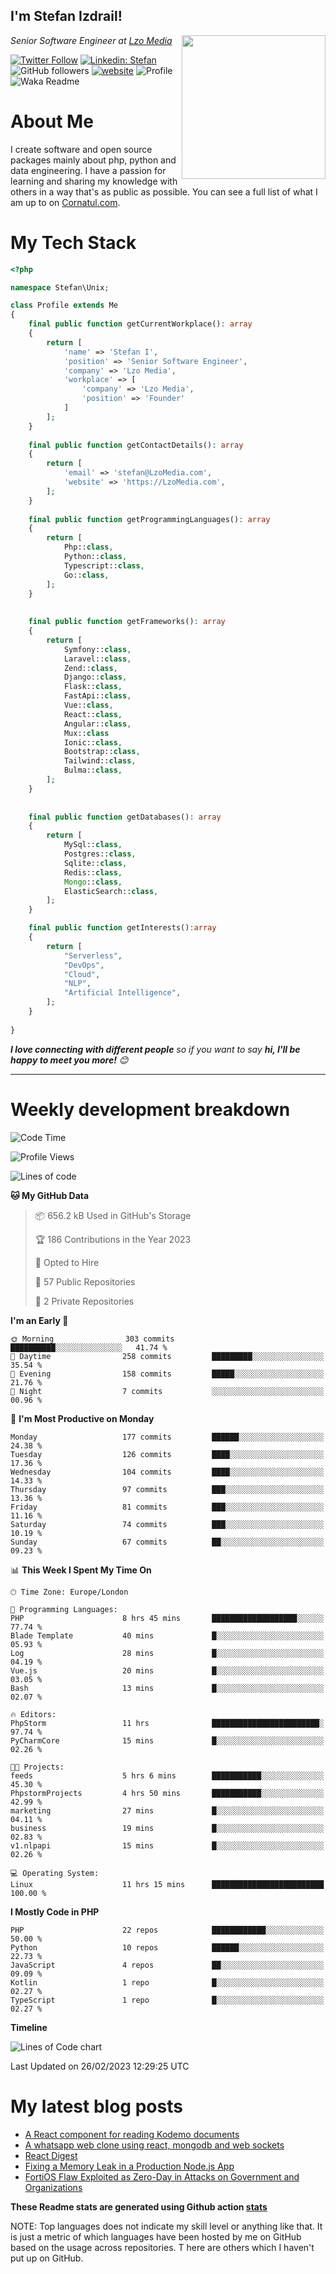 <h2>I'm Stefan Izdrail! </h2>
<img align='right' src="https://i.giphy.com/media/YePKU8cVoIF3afvi8s/giphy.webp" width="230">
<p><em>Senior Software Engineer at <a href="https:/lzomedia.com/">Lzo Media
</a>
</em></p>

[![Twitter Follow](https://img.shields.io/twitter/follow/cornatul?label=Follow)](https://twitter.com/intent/follow?screen_name=cornatul)
[![Linkedin: Stefan](https://img.shields.io/badge/cornatul-blue?style=flat-square&logo=Linkedin&logoColor=white&link=https://www.linkedin.com/in/cornatul/)](https://www.linkedin.com/in/cornatul/)
![GitHub followers](https://img.shields.io/github/followers/cornatul?label=Follow&style=social)
[![website](https://img.shields.io/badge/Website-46a2f1.svg?&style=flat-square&logo=Google-Chrome&logoColor=white&link=https://cornatul.com/)](https://cornatul.com/)
![Profile](https://visitor-badge.glitch.me/badge?page_id=cornatul.cornatul)
![Waka Readme](https://github.com/cornatul/cornatul/workflows/Waka%20Readme/badge.svg)


# About Me
I create software and open source packages mainly about php, python and data engineering. 
I have a passion for learning and sharing my knowledge with others in a way that's as public as possible. 
You can see a full list of what I am up to on [Cornatul.com](https://cornatul.com).


# My Tech Stack

```php
<?php

namespace Stefan\Unix;

class Profile extends Me
{
    final public function getCurrentWorkplace(): array
    {
        return [
            'name' => 'Stefan I',
            'position' => 'Senior Software Engineer',
            'company' => 'Lzo Media',
            'workplace' => [
                'company' => 'Lzo Media',
                'position' => 'Founder'         
            ]
        ];
    }
    
    final public function getContactDetails(): array
    {
        return [
            'email' => 'stefan@LzoMedia.com',
            'website' => 'https://LzoMedia.com',
        ];
    }
    
    final public function getProgrammingLanguages(): array
    {
        return [
            Php::class,
            Python::class,
            Typescript::class,
            Go::class,
        ];
    }
    
    
    final public function getFrameworks(): array
    {
        return [
            Symfony::class,
            Laravel::class,
            Zend::class,
            Django::class,
            Flask::class,
            FastApi::class,
            Vue::class,
            React::class,
            Angular::class,
            Mux::class
            Ionic::class,
            Bootstrap::class,
            Tailwind::class,
            Bulma::class,
        ];
    }
    
    
    final public function getDatabases(): array
    {
        return [
            MySql::class,
            Postgres::class,
            Sqlite::class,
            Redis::class,
            Mongo::class,
            ElasticSearch::class,
        ];
    }

    final public function getInterests():array
    {
        return [
            "Serverless",
            "DevOps",
            "Cloud",
            "NLP",
            "Artificial Intelligence",
        ];
    }
   
}
```
 <em><b>I love connecting with different people</b> so if you want to say <b>hi, I'll be happy to meet you more!</b> 😊</em>

---
# Weekly development breakdown
<!--START_SECTION:waka-->
![Code Time](http://img.shields.io/badge/Code%20Time-68%20hrs%2043%20mins-blue)

![Profile Views](http://img.shields.io/badge/Profile%20Views-0-blue)

![Lines of code](https://img.shields.io/badge/From%20Hello%20World%20I%27ve%20Written-9.1%20million%20lines%20of%20code-blue)

**🐱 My GitHub Data** 

> 📦 656.2 kB Used in GitHub's Storage 
 > 
> 🏆 186 Contributions in the Year 2023
 > 
> 💼 Opted to Hire
 > 
> 📜 57 Public Repositories 
 > 
> 🔑 2 Private Repositories 
 > 
**I'm an Early 🐤** 

```text
🌞 Morning                303 commits         ██████████░░░░░░░░░░░░░░░   41.74 % 
🌆 Daytime                258 commits         █████████░░░░░░░░░░░░░░░░   35.54 % 
🌃 Evening                158 commits         █████░░░░░░░░░░░░░░░░░░░░   21.76 % 
🌙 Night                  7 commits           ░░░░░░░░░░░░░░░░░░░░░░░░░   00.96 % 
```
📅 **I'm Most Productive on Monday** 

```text
Monday                   177 commits         ██████░░░░░░░░░░░░░░░░░░░   24.38 % 
Tuesday                  126 commits         ████░░░░░░░░░░░░░░░░░░░░░   17.36 % 
Wednesday                104 commits         ████░░░░░░░░░░░░░░░░░░░░░   14.33 % 
Thursday                 97 commits          ███░░░░░░░░░░░░░░░░░░░░░░   13.36 % 
Friday                   81 commits          ███░░░░░░░░░░░░░░░░░░░░░░   11.16 % 
Saturday                 74 commits          ███░░░░░░░░░░░░░░░░░░░░░░   10.19 % 
Sunday                   67 commits          ██░░░░░░░░░░░░░░░░░░░░░░░   09.23 % 
```


📊 **This Week I Spent My Time On** 

```text
🕑︎ Time Zone: Europe/London

💬 Programming Languages: 
PHP                      8 hrs 45 mins       ███████████████████░░░░░░   77.74 % 
Blade Template           40 mins             █░░░░░░░░░░░░░░░░░░░░░░░░   05.93 % 
Log                      28 mins             █░░░░░░░░░░░░░░░░░░░░░░░░   04.19 % 
Vue.js                   20 mins             █░░░░░░░░░░░░░░░░░░░░░░░░   03.05 % 
Bash                     13 mins             █░░░░░░░░░░░░░░░░░░░░░░░░   02.07 % 

🔥 Editors: 
PhpStorm                 11 hrs              ████████████████████████░   97.74 % 
PyCharmCore              15 mins             █░░░░░░░░░░░░░░░░░░░░░░░░   02.26 % 

🐱‍💻 Projects: 
feeds                    5 hrs 6 mins        ███████████░░░░░░░░░░░░░░   45.30 % 
PhpstormProjects         4 hrs 50 mins       ███████████░░░░░░░░░░░░░░   42.99 % 
marketing                27 mins             █░░░░░░░░░░░░░░░░░░░░░░░░   04.11 % 
business                 19 mins             █░░░░░░░░░░░░░░░░░░░░░░░░   02.83 % 
v1.nlpapi                15 mins             █░░░░░░░░░░░░░░░░░░░░░░░░   02.26 % 

💻 Operating System: 
Linux                    11 hrs 15 mins      █████████████████████████   100.00 % 
```

**I Mostly Code in PHP** 

```text
PHP                      22 repos            ████████████░░░░░░░░░░░░░   50.00 % 
Python                   10 repos            ██████░░░░░░░░░░░░░░░░░░░   22.73 % 
JavaScript               4 repos             ██░░░░░░░░░░░░░░░░░░░░░░░   09.09 % 
Kotlin                   1 repo              █░░░░░░░░░░░░░░░░░░░░░░░░   02.27 % 
TypeScript               1 repo              █░░░░░░░░░░░░░░░░░░░░░░░░   02.27 % 
```



**Timeline**

![Lines of Code chart](https://raw.githubusercontent.com/Cornatul/Cornatul/master/assets/bar_graph.png)


 Last Updated on 26/02/2023 12:29:25 UTC
<!--END_SECTION:waka-->


# My latest blog posts
<!-- BLOG-POST-LIST:START -->
- [A React component for reading Kodemo documents](https://lzomedia.com/a-react-component-for-reading-kodemo-documents/)
- [A whatsapp web clone using react, mongodb and web sockets](https://lzomedia.com/a-whatsapp-web-clone-using-react-mongodb-and-web-sockets/)
- [React Digest](https://lzomedia.com/react-digest/)
- [Fixing a Memory Leak in a Production Node.js App](https://lzomedia.com/fixing-a-memory-leak-in-a-production-node-js-app/)
- [FortiOS Flaw Exploited as Zero-Day in Attacks on Government and Organizations](https://lzomedia.com/fortios-flaw-exploited-as-zero-day-in-attacks-on-government-and-organizations/)
<!-- BLOG-POST-LIST:END -->


**These Readme stats are generated using Github action [stats](https://github.com/unixdevil/stats)**

NOTE: Top languages does not indicate my skill level or anything like that. 
It is just a metric of which languages have been hosted by me on GitHub based on the usage across repositories. T
here are others which I haven't put up on GitHub.
